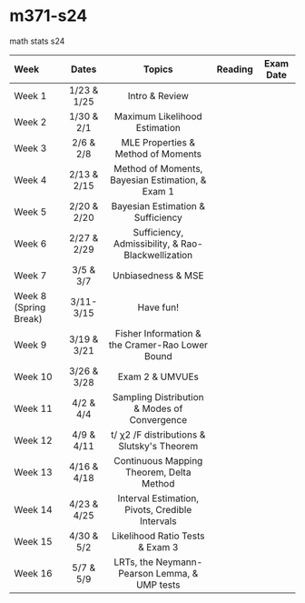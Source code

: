 # m371-s24
math stats s24


|Week | Dates | Topics | Reading | Exam Date |
| :---  | :---:  | :---:  | :---:  | :---: |
|Week 1| 1/23 & 1/25 | Intro & Review | |  |
|Week 2| 1/30 & 2/1  | Maximum Likelihood Estimation | |  |
|Week 3| 2/6 & 2/8  | MLE Properties & Method of Moments | |  |
|Week 4| 2/13 & 2/15 | Method of Moments, Bayesian Estimation, & Exam 1| |  |
|Week 5| 2/20 & 2/20 | Bayesian Estimation & Sufficiency | |  |
|Week 6| 2/27 & 2/29 | Sufficiency, Admissibility, & Rao-Blackwellization | |  |
|Week 7| 3/5 & 3/7 |  Unbiasedness & MSE | | |
|Week 8 (Spring Break)| 3/11-3/15 | Have fun! | |  |
|Week 9| 3/19 & 3/21 | Fisher Information & the Cramer-Rao Lower Bound| |  |
|Week 10| 3/26 & 3/28 | Exam 2 & UMVUEs | |  |
|Week 11| 4/2 & 4/4 | Sampling Distribution & Modes of Convergence| |  |
|Week 12| 4/9 & 4/11 | t/ &chi;2 /F distributions & Slutsky's Theorem| |  |
|Week 13| 4/16 & 4/18 |Continuous Mapping Theorem, Delta Method | |  |
|Week 14| 4/23 & 4/25 | Interval Estimation, Pivots, Credible Intervals | |  |
|Week 15| 4/30 & 5/2 | Likelihood Ratio Tests & Exam 3 | |  |
|Week 16| 5/7 & 5/9 | LRTs, the Neymann-Pearson Lemma, & UMP tests| |  |
